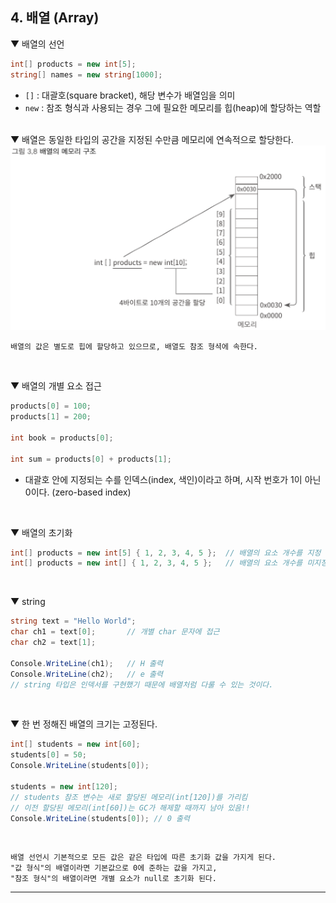 ## 4. 배열 (Array)
▼ 배열의 선언
```csharp
int[] products = new int[5];
string[] names = new string[1000];
```
- `[]` : 대괄호(square bracket), 해당 변수가 배열임을 의미
- `new` : 참조 형식과 사용되는 경우 그에 필요한 메모리를 힙(heap)에 할당하는 역할

<br>
▼ 배열은 동일한 타입의 공간을 지정된 수만큼 메모리에 연속적으로 할당한다.

<img src="./Images/3_8.png" width="600"/>

```
배열의 값은 별도로 힙에 할당하고 있으므로, 배열도 참조 형셕에 속한다.
```
<br>

▼ 배열의 개별 요소 접근
```csharp
products[0] = 100;
products[1] = 200;

int book = products[0];

int sum = products[0] + products[1];
```
- 대괄호 안에 지정되는 수를 인덱스(index, 색인)이라고 하며, 시작 번호가 1이 아닌 0이다. (zero-based index)
<br>

▼ 배열의 초기화
```csharp
int[] products = new int[5] { 1, 2, 3, 4, 5 };  // 배열의 요소 개수를 지정
int[] products = new int[] { 1, 2, 3, 4, 5 };   // 배열의 요소 개수를 미지정
```
<br>

▼ string
```csharp
string text = "Hello World";
char ch1 = text[0];       // 개별 char 문자에 접근
char ch2 = text[1];

Console.WriteLine(ch1);   // H 출력
Console.WriteLine(ch2);   // e 출력
// string 타입은 인덱서를 구현했기 때문에 배열처럼 다룰 수 있는 것이다.
```
<br>

▼ 한 번 정해진 배열의 크기는 고정된다.
```csharp
int[] students = new int[60];
students[0] = 50;
Console.WriteLine(students[0]);

students = new int[120];
// students 참조 변수는 새로 할당된 메모리(int[120])를 가리킴
// 이전 할당된 메모리(int[60])는 GC가 해제할 때까지 남아 있음!!
Console.WriteLine(students[0]); // 0 출력
```
<br>

```
배열 선언시 기본적으로 모든 값은 같은 타입에 따른 초기화 값을 가지게 된다.    
"값 형식"의 배열이라면 기본값으로 0에 준하는 값을 가지고,    
"참조 형식"의 배열이라면 개별 요소가 null로 초기화 된다.
```

****
<br>
